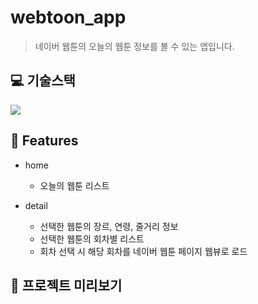 # webtoon_app

> 네이버 웹툰의 오늘의 웹툰 정보를 볼 수 있는 앱입니다.

## :computer: 기술스택

<img src="https://img.shields.io/badge/flutter-02569B?style=for-the-badge&logo=flutter&logoColor=white">

## 📝 Features

- home

  - 오늘의 웹툰 리스트

- detail
  - 선택한 웹툰의 장르, 연령, 줄거리 정보
  - 선택한 웹툰의 회차별 리스트
  - 회차 선택 시 해당 회차를 네이버 웹툰 페이지 웹뷰로 로드

## 👀 프로젝트 미리보기
